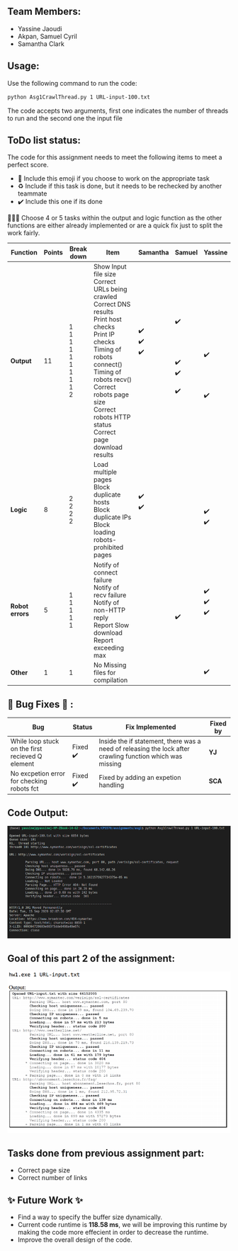 ## Team Members:
* Yassine Jaoudi
* Akpan, Samuel Cyril
* Samantha Clark

## Usage:

Use the following command to run the code:

```bash
python Asg1CrawlThread.py 1 URL-input-100.txt
```

The code accepts two arguments, first one indicates the number of threads to run and the second one the input file

## ToDo list status:

The code for this assignment needs to meet the following items to meet a perfect score.

* :construction: Include this emoji if you choose to work on the appropriate task
* :recycle: Include if this task is done, but it needs to be rechecked by another teammate
* :heavy_check_mark: Include this one if its done


:rotating_light::rotating_light::rotating_light: Choose 4 or 5 tasks within the output and logic function as the other functions are either already implemented or are a quick fix just to split the work fairly.

| **Function**  | **Points**  | **Break down**  | **Item**  | **Samantha** | **Samuel** | **Yassine** | 
|---------------|-------------|-----------------|-----------|--------------|------------|-------------|
|  **Output**  | 11  | 1<br />1<br />1<br />1<br />1<br />1<br />1<br />1<br />1<br />2<br />  | Show Input file size<br />Correct URLs being crawled<br />Correct DNS results<br />Print host checks<br />Print IP checks<br />Timing of robots connect()<br />Timing of robots recv()<br />Correct robots page size<br />Correct robots HTTP status<br />Correct page download results<br />  | <br />:heavy_check_mark:<br />:heavy_check_mark:<br />:heavy_check_mark:<br /><br /><br /><br /><br /><br /><br /> | :heavy_check_mark:<br /><br /><br /><br /><br />:heavy_check_mark:<br />:heavy_check_mark:<br /><br />:heavy_check_mark:<br /><br />| <br /><br /><br /><br />:heavy_check_mark:<br /><br /><br /><br /><br />:heavy_check_mark:<br /> |
|  **Logic**  | 8  | 2<br />2<br />2<br />2<br />  | Load multiple pages<br />Block duplicate hosts<br />Block duplicate IPs<br />Block loading robots-prohibited pages<br />  | :heavy_check_mark:<br />:heavy_check_mark:<br /><br /><br /> | <br /><br /><br /><br />  |  <br /><br />:heavy_check_mark:<br />:heavy_check_mark:<br /> |
|**Robot errors**| 5  | 1<br />1<br />1<br />1<br />1<br />  |  Notify of connect failure<br /> Notify of recv failure<br /> Notify of non-HTTP reply<br />Report Slow download<br />Report exceeding max<br />  | <br /><br /><br /><br /><br />  | <br /><br /><br />:heavy_check_mark:<br /><br /> |  :heavy_check_mark:<br />:heavy_check_mark:<br />:heavy_check_mark:<br /><br /><br /> |
|  **Other**  | 1  | 1  | No Missing files for compilation  |  |   | :heavy_check_mark:  |

## :bug: Bug Fixes :bug: :

| **Bug** | **Status** | **Fix Implemented** | **Fixed by** |
|---------|------------|---------------------|--------------|
| While loop stuck on the first recieved Q element |  Fixed :heavy_check_mark: | Inside the if statement, there was a need of releasing the lock after crawling function which was missing | **YJ** |
| No excpetion error for checking robots fct |  Fixed :heavy_check_mark: | Fixed by adding an expetion handling  | **SCA** |


## Code Output:
![output](current_out_part2.png)

## Goal of this part 2 of the assignment:

![Goal](part2_goal_output.png)

## Tasks done from previous assignment part:

* Correct page size
* Correct number of links

## :sparkles: Future Work :sparkles:

* Find a way to specify the buffer size dynamically.
* Current code runtime is **118.58 ms**, we will be improving this runtime by making the code more effecient in order to decrease the runtime.
* Improve the overall design of the code. 
